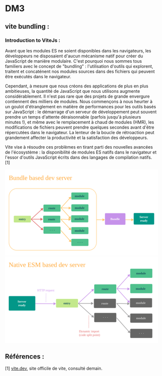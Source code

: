 # DM3 

## vite bundling :

### Introduction to ViteJs :  
Avant que les modules ES ne soient disponibles dans les navigateurs, les développeurs ne disposaient d'aucun mécanisme natif pour créer du JavaScript de manière modulaire. C'est pourquoi nous sommes tous familiers avec le concept de "bundling" : l'utilisation d'outils qui explorent, traitent et concaténent nos modules sources dans des fichiers qui peuvent être exécutés dans le navigateur.

Cependant, à mesure que nous créons des applications de plus en plus ambitieuses, la quantité de JavaScript que nous utilisons augmente considérablement. Il n'est pas rare que des projets de grande envergure contiennent des milliers de modules. Nous commençons à nous heurter à un goulot d'étranglement en matière de performances pour les outils basés sur JavaScript : le démarrage d'un serveur de développement peut souvent prendre un temps d'attente déraisonnable (parfois jusqu'à plusieurs minutes !), et même avec le remplacement à chaud de modules (HMR), les modifications de fichiers peuvent prendre quelques secondes avant d'être répercutées dans le navigateur. La lenteur de la boucle de rétroaction peut grandement affecter la productivité et la satisfaction des développeurs.

Vite vise à résoudre ces problèmes en tirant parti des nouvelles avancées de l'écosystème : la disponibilité de modules ES natifs dans le navigateur et l'essor d'outils JavaScript écrits dans des langages de compilation natifs. [1]


<img src="./image1.svg">
<img src="./image2.svg">


## Références :  
[1] [vite.dev](https://vitejs.dev/guide/why.html), site officile de vite, consulté demain.
